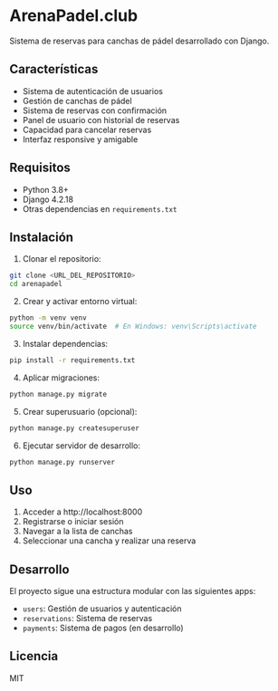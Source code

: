 # ArenaPadel.club

Sistema de reservas para canchas de pádel desarrollado con Django.

## Características

- Sistema de autenticación de usuarios
- Gestión de canchas de pádel
- Sistema de reservas con confirmación
- Panel de usuario con historial de reservas
- Capacidad para cancelar reservas
- Interfaz responsive y amigable

## Requisitos

- Python 3.8+
- Django 4.2.18
- Otras dependencias en `requirements.txt`

## Instalación

1. Clonar el repositorio:
```bash
git clone <URL_DEL_REPOSITORIO>
cd arenapadel
```

2. Crear y activar entorno virtual:
```bash
python -m venv venv
source venv/bin/activate  # En Windows: venv\Scripts\activate
```

3. Instalar dependencias:
```bash
pip install -r requirements.txt
```

4. Aplicar migraciones:
```bash
python manage.py migrate
```

5. Crear superusuario (opcional):
```bash
python manage.py createsuperuser
```

6. Ejecutar servidor de desarrollo:
```bash
python manage.py runserver
```

## Uso

1. Acceder a http://localhost:8000
2. Registrarse o iniciar sesión
3. Navegar a la lista de canchas
4. Seleccionar una cancha y realizar una reserva

## Desarrollo

El proyecto sigue una estructura modular con las siguientes apps:

- `users`: Gestión de usuarios y autenticación
- `reservations`: Sistema de reservas
- `payments`: Sistema de pagos (en desarrollo)

## Licencia

MIT
